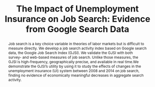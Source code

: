---
layout:
title: "The Impact of Unemployment Insurance on Job Search: Evidence from Google Search Data"
category: research
published: 1
peer: 1
abstract: Job search is a key choice variable in theories of labor markets but is difficult to measure directly. We develop a job search activity index based on Google search data, the Google Job Search Index (GJSI). We validate the GJSI with both survey- and web-based measures of job search. Unlike those measures, the GJSI is high-frequency, geographically precise, and available in real time.We demonstrate the GJSI’s utility by using it to study the effects of changes in the unemployment insurance (UI) system between 2008 and 2014 on job search, finding no evidence of economically meaningful decreases in aggregate search activity.
link: /assets/FullTexasJobSearch.pdf
journal: Review of Economics and Statistics (December 2017) <br>  Also see <a href = 'https://doi.org/10.1002/jae.2971'> "On Event Study Designs and Distributed-Lag Models in Two-Way Fixed Effect Models&#58; Identification, Equivalence, and Generalization"</a> for an extension of our event study results. This paper applies an improved methodology to our results and shows that our estimates about potential benefit duration are consistent with an improved estimation procedure for the event study.  
order: -2017
trueyear: 2017
bibtex: "http://andreyfradkin.com/assets/bibtex_papers/jobsearch.html"
coauthors: (with <a href = "https://sites.google.com/site/srbaker/"> Scott R. Baker</a>)
data: "https://dataverse.harvard.edu/file.xhtml?fileId=2972317&version=1.0"
code: "https://github.com/Asquidy/google_job_search_restat"
js: "toggleMe('google'); return false;"
js_abbrev: 'google'
bib: <br> @article{bakerfradkin2017,
  title={The Impact of Unemployment Insurance on Job Search&#58; Evidence from Google Search Data},
  author={Baker, Scott R. and Fradkin, Andrey},
  year={2017}}
bibjs: "toggleMe('google_bib'); return false;"
bib_abbrev: 'google_bib'
---